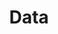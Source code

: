 ---
title: Data
description: We publish open data
permalink: /institution/_key_
layout: institution-key
---